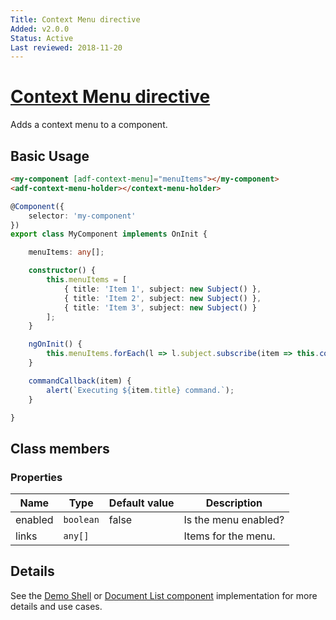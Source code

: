```yaml
---
Title: Context Menu directive
Added: v2.0.0
Status: Active
Last reviewed: 2018-11-20
---
```


# [Context Menu directive](../../../lib/core/context-menu/context-menu.directive.ts "Defined in context-menu.directive.ts")

Adds a context menu to a component.

## Basic Usage

```html
<my-component [adf-context-menu]="menuItems"></my-component>
<adf-context-menu-holder></context-menu-holder>
```

```ts
@Component({
    selector: 'my-component'
})
export class MyComponent implements OnInit {

    menuItems: any[];

    constructor() {
        this.menuItems = [
            { title: 'Item 1', subject: new Subject() },
            { title: 'Item 2', subject: new Subject() },
            { title: 'Item 3', subject: new Subject() }
        ];
    }

    ngOnInit() {
        this.menuItems.forEach(l => l.subject.subscribe(item => this.commandCallback(item)));
    }

    commandCallback(item) {
        alert(`Executing ${item.title} command.`);
    }

}
```

## Class members

### Properties

| Name    | Type      | Default value | Description          |
| ------- | --------- | ------------- | -------------------- |
| enabled | `boolean` | false         | Is the menu enabled? |
| links   | `any[]`   |               | Items for the menu.  |

## Details

See the [Demo Shell](../../../demo-shell/README.md)
or [Document List component](../../content-services/components/document-list.component.md) implementation for more details and use cases.
